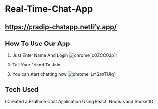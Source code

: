 # Real-Time-Chat-App
## https://pradip-chatapp.netlify.app/

## How To Use Our App
1. Just Enter Name And Login
![chrome_cQZCC0Jp1l](https://user-images.githubusercontent.com/60803643/203852605-d4e4df5d-273b-4d7b-8159-f50d319f9a96.png)

2. Tell Your Friend To Join 
3. You can start chatting now
![chrome_LmSanTUlq1](https://user-images.githubusercontent.com/60803643/203852758-dd48738f-77da-4983-8cda-1413ba2e5f02.png)


## Tech Used
I Created a Realtime Chat Application Using React, NodeJs and SocketIO





